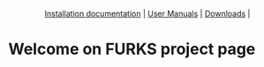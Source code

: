 <p align="center">
  <a href="about">Installation documentation</a> |
  <a href="about">User Manuals</a> |
  <a href="about">Downloads</a> |
</p>

# Welcome on FURKS project page
